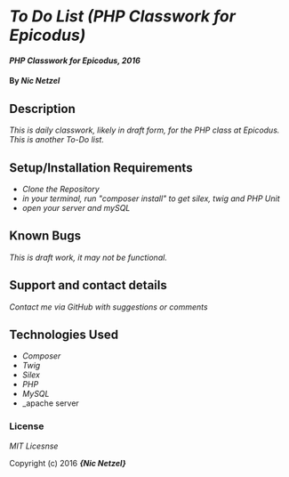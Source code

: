 # _To Do List (PHP Classwork for Epicodus)_

#### _PHP Classwork for Epicodus, 2016_

#### By _**Nic Netzel**_

## Description

_This is daily classwork, likely in draft form, for the PHP class at Epicodus. This is another To-Do list._

## Setup/Installation Requirements

* _Clone the Repository_
* _in your terminal, run  "composer install"   to get silex, twig and PHP Unit_
* _open your server and mySQL_

## Known Bugs

_This is draft work, it may not be functional._

## Support and contact details

_Contact me via GitHub with suggestions or comments_

## Technologies Used

* _Composer_
* _Twig_
* _Silex_
* _PHP_
* _MySQL_
* _apache server

### License

*MIT Licesnse*

Copyright (c) 2016 **_{Nic Netzel}_**

